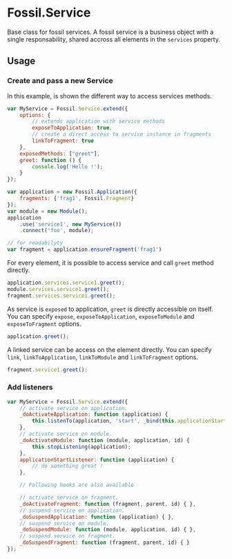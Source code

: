 Fossil.Service
==============

Base class for fossil services.
A fossil service is a business object with a single responsability, shared
accross all elements in the `services` property.

Usage
-----

### Create and pass a new Service

In this example, is shown the different way to access services methods.

``` javascript
var MyService = Fossil.Service.extend({
    options: {
        // extends application with service methods
        exposeToApplication: true,
        // create a direct access to service instance in fragments
        linkToFragment: true
    },
    exposedMethods: ["greet"],
    greet: function () {
        console.log('Hello !');
    }
});

var application = new Fossil.Application({
    fragments: {'frag1', Fossil.Fragment}
});
var module = new Module();
application
    .use('service1', new MyService())
    .connect('foo', module);

// for readabilyty
var fragment = application.ensureFragment('frag1')
```

For every element, it is possible to access service and call `greet` method
directly.

``` javascript
application.services.service1.greet();
module.services.service1.greet();
fragment.services.service1.greet();
```

As service is `exposed` to application, `greet` is directly accessible on
itself. You can specify `expose`, `exposeToApplication`, `exposeToModule` and
`exposeToFragment` options.

``` javascript
application.greet();
```

A linked service can be access on the element directly. You can specify
`link`, `linkToApplication`, `linkToModule` and `linkToFragment` options.

``` javascript
fragment.service1.greet();
```

### Add listeners

``` javascript
var MyService = Fossil.Service.extend({
    // activate service on application.
    _doActivateApplication: function (application) {
        this.listenTo(application, 'start', _bind(this.applicationStartListener, this, application));
    },
    // activate service on module.
    _doActivateModule: function (module, application, id) {
        this.stopListening(application);
    },
    applicationStartListener: function (application) {
        // do something great !
    },

    // Following hooks are also available

    // activate service on fragment.
    _doActivateFragment: function (fragment, parent, id) { },
    // suspend service on application.
    _doSuspendApplication: function (application) { },
    // suspend service on module.
    _doSuspendModule: function (module, application, id) { },
    // suspend service on fragment.
    _doSuspendFragment: function (fragment, parent, id) { }
});
```


